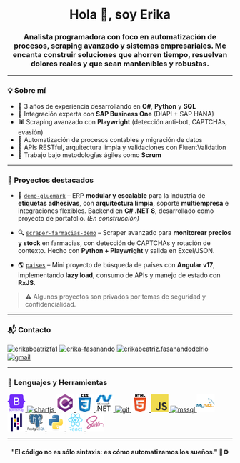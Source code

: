 <h1 align="center">Hola 👋, soy Erika</h1>

<h3 align="center">
Analista programadora con foco en automatización de procesos, scraping avanzado y sistemas empresariales.
Me encanta construir soluciones que <strong>ahorren tiempo</strong>, <strong>resuelvan dolores reales</strong> y que sean <strong>mantenibles y robustas</strong>.
</h3>

---

### 💡 Sobre mí

- 🧠 3 años de experiencia desarrollando en **C#**, **Python** y **SQL**
- 🔧 Integración experta con **SAP Business One** (DIAPI + SAP HANA)
- 🕷️ Scraping avanzado con **Playwright** (detección anti-bot, CAPTCHAs, evasión)
- 🧾 Automatización de procesos contables y migración de datos
- 🔄 APIs RESTful, arquitectura limpia y validaciones con FluentValidation
- 💼 Trabajo bajo metodologías ágiles como **Scrum**

---

### 🚀 Proyectos destacados
- 💼 [`demo-gluemark`](https://github.com/Ebeatriz00/demo_gluemark) – ERP **modular y escalable** para la industria de **etiquetas adhesivas**, con **arquitectura limpia**, soporte **multiempresa** e integraciones flexibles. Backend en **C# .NET 8**, desarrollado como proyecto de portafolio. *(En construcción)*

- 🔍 [`scraper-farmacias-demo`](https://github.com/Ebeatriz00/scraper-farmacias-demo) – Scraper avanzado para **monitorear precios y stock** en farmacias, con detección de CAPTCHAs y rotación de contexto. Hecho con **Python + Playwright** y salida en Excel/JSON.

- 🌎 [`paises`](https://github.com/Ebeatriz00/paises) – Mini proyecto de búsqueda de países con **Angular v17**, implementando **lazy load**, consumo de APIs y manejo de estado con **RxJS**.
  
> ⚠️ Algunos proyectos son privados por temas de seguridad y confidencialidad.

---

### 📬 Contacto

<p align="left">
  <a href="https://twitter.com/erikabeatrizfa1" target="blank"><img align="center" src="https://raw.githubusercontent.com/rahuldkjain/github-profile-readme-generator/master/src/images/icons/Social/twitter.svg" alt="erikabeatrizfa1" height="30" width="40" /></a>
<a href="https://linkedin.com/in/erika-fasanando" target="blank"><img align="center" src="https://raw.githubusercontent.com/rahuldkjain/github-profile-readme-generator/master/src/images/icons/Social/linked-in-alt.svg" alt="erika-fasanando" height="30" width="40" /></a>
<a href="https://fb.com/erikabeatriz.fasanandodelrio" target="blank"><img align="center" src="https://raw.githubusercontent.com/rahuldkjain/github-profile-readme-generator/master/src/images/icons/Social/facebook.svg" alt="erikabeatriz.fasanandodelrio" height="30" width="40" /></a>
  <a href="mailto:bfasanandodelrio@gmail.com" target="blank">
    <img align="center" src="https://cdn-icons-png.flaticon.com/512/281/281769.png" alt="gmail" height="30" width="40" />
  </a>
</p>

---

### 🧰 Lenguajes y Herramientas

<p align="left"> <a href="https://getbootstrap.com" target="_blank" rel="noreferrer"> <img src="https://raw.githubusercontent.com/devicons/devicon/master/icons/bootstrap/bootstrap-plain-wordmark.svg" alt="bootstrap" width="40" height="40"/> </a> <a href="https://www.chartjs.org" target="_blank" rel="noreferrer"> <img src="https://www.chartjs.org/media/logo-title.svg" alt="chartjs" width="40" height="40"/> </a> <a href="https://www.w3schools.com/cs/" target="_blank" rel="noreferrer"> <img src="https://raw.githubusercontent.com/devicons/devicon/master/icons/csharp/csharp-original.svg" alt="csharp" width="40" height="40"/> </a> <a href="https://www.w3schools.com/css/" target="_blank" rel="noreferrer"> <img src="https://raw.githubusercontent.com/devicons/devicon/master/icons/css3/css3-original-wordmark.svg" alt="css3" width="40" height="40"/> </a> <a href="https://dotnet.microsoft.com/" target="_blank" rel="noreferrer"> <img src="https://raw.githubusercontent.com/devicons/devicon/master/icons/dot-net/dot-net-original-wordmark.svg" alt="dotnet" width="40" height="40"/> </a> <a href="https://git-scm.com/" target="_blank" rel="noreferrer"> <img src="https://www.vectorlogo.zone/logos/git-scm/git-scm-icon.svg" alt="git" width="40" height="40"/> </a> <a href="https://www.w3.org/html/" target="_blank" rel="noreferrer"> <img src="https://raw.githubusercontent.com/devicons/devicon/master/icons/html5/html5-original-wordmark.svg" alt="html5" width="40" height="40"/> </a> <a href="https://developer.mozilla.org/en-US/docs/Web/JavaScript" target="_blank" rel="noreferrer"> <img src="https://raw.githubusercontent.com/devicons/devicon/master/icons/javascript/javascript-original.svg" alt="javascript" width="40" height="40"/> </a> <a href="https://www.microsoft.com/en-us/sql-server" target="_blank" rel="noreferrer"> <img src="https://www.svgrepo.com/show/303229/microsoft-sql-server-logo.svg" alt="mssql" width="40" height="40"/> </a> <a href="https://www.mysql.com/" target="_blank" rel="noreferrer"> <img src="https://raw.githubusercontent.com/devicons/devicon/master/icons/mysql/mysql-original-wordmark.svg" alt="mysql" width="40" height="40"/> </a> <a href="https://pandas.pydata.org/" target="_blank" rel="noreferrer"> <img src="https://raw.githubusercontent.com/devicons/devicon/2ae2a900d2f041da66e950e4d48052658d850630/icons/pandas/pandas-original.svg" alt="pandas" width="40" height="40"/> </a> <a href="https://www.postgresql.org" target="_blank" rel="noreferrer"> <img src="https://raw.githubusercontent.com/devicons/devicon/master/icons/postgresql/postgresql-original-wordmark.svg" alt="postgresql" width="40" height="40"/> </a> <a href="https://www.python.org" target="_blank" rel="noreferrer"> <img src="https://raw.githubusercontent.com/devicons/devicon/master/icons/python/python-original.svg" alt="python" width="40" height="40"/> </a> <a href="https://reactjs.org/" target="_blank" rel="noreferrer"> <img src="https://raw.githubusercontent.com/devicons/devicon/master/icons/react/react-original-wordmark.svg" alt="react" width="40" height="40"/> </a> <a href="https://sass-lang.com" target="_blank" rel="noreferrer"> <img src="https://raw.githubusercontent.com/devicons/devicon/master/icons/sass/sass-original.svg" alt="sass" width="40" height="40"/> </a> </p>

---

<h4 align="center">"El código no es sólo sintaxis: es cómo automatizamos los sueños." 🧠⚙️</h4>
